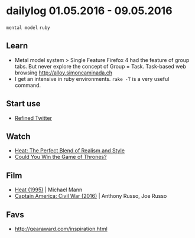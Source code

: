# dailylog 01.05.2016 - 09.05.2016

`mental model` `ruby`

## Learn

- Metal model system > Single Feature Firefox 4 had the feature of group tabs. But never explore the concept of Group = Task.
Task-based web browsing http://alloy.simoncaminada.ch
- I get an intensive in ruby environments. `rake -T` is a very useful command. 

## Start use

- [Refined Twitter](https://github.com/sindresorhus/refined-twitter/blob/master/readme.md)

## Watch

- [Heat: The Perfect Blend of Realism and Style](https://www.youtube.com/watch?v=VMLej6hFN30)
- [Could You Win the Game of Thrones?](https://www.youtube.com/watch?v=UayWymFGIqI)

## Film

- [Heat (1995)](https://letterboxd.com/zehfernandes/film/heat-1995/) | Michael Mann
- [Captain America: Civil War (2016)](https://letterboxd.com/zehfernandes/film/captain-america-civil-war/) | Anthony Russo, Joe Russo

## Favs

- http://gearaward.com/inspiration.html
